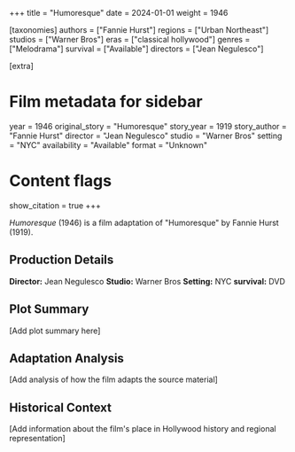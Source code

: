 +++
title = "Humoresque"
date = 2024-01-01
weight = 1946

[taxonomies]
authors = ["Fannie Hurst"]
regions = ["Urban Northeast"]
studios = ["Warner Bros"]
eras = ["classical hollywood"]
genres = ["Melodrama"]
survival = ["Available"]
directors = ["Jean Negulesco"]

[extra]
# Film metadata for sidebar
year = 1946
original_story = "Humoresque"
story_year = 1919
story_author = "Fannie Hurst"
director = "Jean Negulesco"
studio = "Warner Bros"
setting = "NYC"
availability = "Available"
format = "Unknown"

# Content flags
show_citation = true
+++

*Humoresque* (1946) is a film adaptation of "Humoresque" by Fannie Hurst (1919).

## Production Details

**Director:** Jean Negulesco
**Studio:** Warner Bros
**Setting:** NYC
**survival:** DVD

## Plot Summary

[Add plot summary here]

## Adaptation Analysis

[Add analysis of how the film adapts the source material]

## Historical Context

[Add information about the film's place in Hollywood history and regional representation]